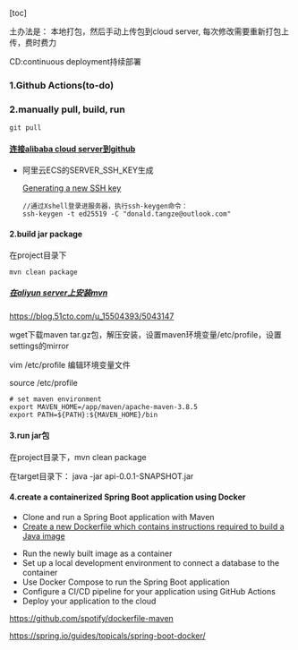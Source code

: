 [toc]

土办法是： 本地打包，然后手动上传包到cloud server, 每次修改需要重新打包上传，费时费力

CD:continuous deployment持续部署

### 1.Github Actions(to-do)



### 2.manually pull, build, run 

```git pull```

#### [连接alibaba cloud server到github](https://www.cxyzjd.com/article/niaoer2010/95629123)

* 阿里云ECS的SERVER_SSH_KEY生成

  [Generating a new SSH key](https://docs.github.com/cn/authentication/connecting-to-github-with-ssh/generating-a-new-ssh-key-and-adding-it-to-the-ssh-agent)

  ```shell
  //通过Xshell登录进服务器，执行ssh-keygen命令：
  ssh-keygen -t ed25519 -C "donald.tangze@outlook.com"
  ```



####  2.build jar package 

在project目录下

```
mvn clean package
```

##### [在aliyun server上安装mvn](https://developer.aliyun.com/article/663332)

https://blog.51cto.com/u_15504393/5043147

wget下载maven tar.gz包，解压安装，设置maven环境变量/etc/profile，设置settings的mirror

vim /etc/profile 编辑环境变量文件

source /etc/profile

```
# set maven environment
export MAVEN_HOME=/app/maven/apache-maven-3.8.5
export PATH=${PATH}:${MAVEN_HOME}/bin 
```



####  3.run jar包

在project目录下，mvn clean package

在target目录下： java -jar api-0.0.1-SNAPSHOT.jar

#### 4.create a containerized Spring Boot application using Docker

- Clone and run a Spring Boot application with Maven
- [Create a new Dockerfile which contains instructions required to build a Java image](https://docs.docker.com/language/java/build-images/#create-a-dockerfile-for-java)

> 

- Run the newly built image as a container
- Set up a local development environment to connect a database to the container
- Use Docker Compose to run the Spring Boot application
- Configure a CI/CD pipeline for your application using GitHub Actions
- Deploy your application to the cloud

https://github.com/spotify/dockerfile-maven

https://spring.io/guides/topicals/spring-boot-docker/
